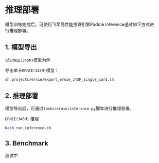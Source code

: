 # 推理部署

模型训练完成后，可使用飞桨高性能推理引擎Paddle Inference通过如下方式进行推理部署。

## 1. 模型导出

以`ERNIE(345M)`模型为例


导出单卡`ERNIE(345M)`模型：
```bash
sh projects/ernie/export_ernie_345M_single_card.sh
```

## 2. 推理部署

模型导出后，可通过`tasks/ernie/inference.py`脚本进行推理部署。

`ERNIE(345M)` 推理
```bash
bash run_inference.sh
```

## 3. Benchmark

测试中
